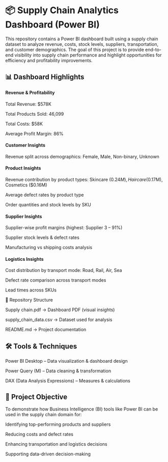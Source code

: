 # 📦 Supply Chain Analytics Dashboard (Power BI)

This repository contains a Power BI dashboard built using a supply chain dataset to analyze revenue, costs, stock levels, suppliers, transportation, and customer demographics.
The goal of this project is to provide end-to-end visibility into supply chain performance and highlight opportunities for efficiency and profitability improvements.

## 📊 Dashboard Highlights

#### Revenue & Profitability

Total Revenue: $578K

Total Products Sold: 46,099

Total Costs: $58K

Average Profit Margin: 86%

#### Customer Insights

Revenue split across demographics: Female, Male, Non-binary, Unknown

#### Product Insights

Revenue contribution by product types: Skincare ($0.24M), Haircare ($0.17M), Cosmetics ($0.16M)

Average defect rates by product type

Order quantities and stock levels by SKU

#### Supplier Insights

Supplier-wise profit margins (highest: Supplier 3 – 91%)

Supplier stock levels & defect rates

Manufacturing vs shipping costs analysis

#### Logistics Insights

Cost distribution by transport mode: Road, Rail, Air, Sea

Defect rate comparison across transport modes

Lead times across SKUs

📂 Repository Structure

Supply chain.pdf → Dashboard PDF (visual insights)

supply_chain_data.csv → Dataset used for analysis

README.md → Project documentation

## 🛠️ Tools & Techniques

Power BI Desktop – Data visualization & dashboard design

Power Query (M) – Data cleaning & transformation

DAX (Data Analysis Expressions) – Measures & calculations

## 🎯 Project Objective

To demonstrate how Business Intelligence (BI) tools like Power BI can be used in the supply chain domain for:

Identifying top-performing products and suppliers

Reducing costs and defect rates

Enhancing transportation and logistics decisions

Supporting data-driven decision-making

